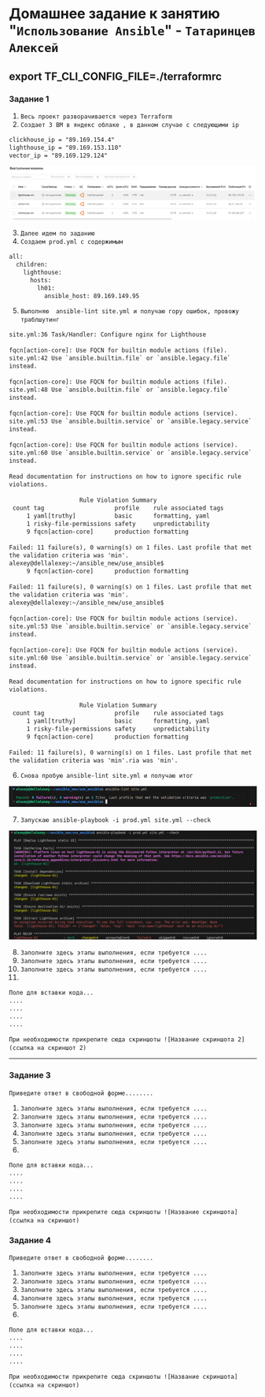 # Домашнее задание к занятию "`Использование Ansible`" - `Татаринцев Алексей`

export TF_CLI_CONFIG_FILE=./terraformrc
---

### Задание 1

1. `Весь проект разворачивается через Terraform`
2. `Создает 3 ВМ в яндекс облаке , в данном случае с следующими ip`
```
clickhouse_ip = "89.169.154.4"
lighthouse_ip = "89.169.153.110"
vector_ip = "89.169.129.124"
```
![1](https://github.com/Foxbeerxxx/use_ansible/blob/main/img/img1.png)

3. `Далее идем по заданию`
4. `Создаем prod.yml с содержимым`
```
all:
  children:
    lighthouse:
      hosts:
        lh01:
          ansible_host: 89.169.149.95

```
5. `Выполняю  ansible-lint site.yml и получаю гору ошибок, провожу траблшутинг`

```
site.yml:36 Task/Handler: Configure nginx for Lighthouse

fqcn[action-core]: Use FQCN for builtin module actions (file).
site.yml:42 Use `ansible.builtin.file` or `ansible.legacy.file` instead.

fqcn[action-core]: Use FQCN for builtin module actions (file).
site.yml:48 Use `ansible.builtin.file` or `ansible.legacy.file` instead.

fqcn[action-core]: Use FQCN for builtin module actions (service).
site.yml:53 Use `ansible.builtin.service` or `ansible.legacy.service` instead.

fqcn[action-core]: Use FQCN for builtin module actions (service).
site.yml:60 Use `ansible.builtin.service` or `ansible.legacy.service` instead.

Read documentation for instructions on how to ignore specific rule violations.

                    Rule Violation Summary                    
 count tag                    profile    rule associated tags 
     1 yaml[truthy]           basic      formatting, yaml     
     1 risky-file-permissions safety     unpredictability     
     9 fqcn[action-core]      production formatting           

Failed: 11 failure(s), 0 warning(s) on 1 files. Last profile that met the validation criteria was 'min'.
alexey@dellalexey:~/ansible_new/use_ansible$ 
     9 fqcn[action-core]      production formatting           

Failed: 11 failure(s), 0 warning(s) on 1 files. Last profile that met the validation criteria was 'min'.
alexey@dellalexey:~/ansible_new/use_ansible$ 

fqcn[action-core]: Use FQCN for builtin module actions (service).
site.yml:53 Use `ansible.builtin.service` or `ansible.legacy.service` instead.

fqcn[action-core]: Use FQCN for builtin module actions (service).
site.yml:60 Use `ansible.builtin.service` or `ansible.legacy.service` instead.

Read documentation for instructions on how to ignore specific rule violations.

                    Rule Violation Summary                    
 count tag                    profile    rule associated tags 
     1 yaml[truthy]           basic      formatting, yaml     
     1 risky-file-permissions safety     unpredictability     
     9 fqcn[action-core]      production formatting           

Failed: 11 failure(s), 0 warning(s) on 1 files. Last profile that met the validation criteria was 'min'.ria was 'min'.

```

6. `Снова пробую ansible-lint site.yml и получаю итог` 

![2](https://github.com/Foxbeerxxx/use_ansible/blob/main/img/img2.png)

7. `Запускаю ansible-playbook -i prod.yml site.yml --check`

![3](https://github.com/Foxbeerxxx/use_ansible/blob/main/img/img3.png)

8. `Заполните здесь этапы выполнения, если требуется ....`
9. `Заполните здесь этапы выполнения, если требуется ....`
10. `Заполните здесь этапы выполнения, если требуется ....`
11. 

```
Поле для вставки кода...
....
....
....
....
```

`При необходимости прикрепитe сюда скриншоты
![Название скриншота 2](ссылка на скриншот 2)`


---

### Задание 3

`Приведите ответ в свободной форме........`

1. `Заполните здесь этапы выполнения, если требуется ....`
2. `Заполните здесь этапы выполнения, если требуется ....`
3. `Заполните здесь этапы выполнения, если требуется ....`
4. `Заполните здесь этапы выполнения, если требуется ....`
5. `Заполните здесь этапы выполнения, если требуется ....`
6. 

```
Поле для вставки кода...
....
....
....
....
```

`При необходимости прикрепитe сюда скриншоты
![Название скриншота](ссылка на скриншот)`

### Задание 4

`Приведите ответ в свободной форме........`

1. `Заполните здесь этапы выполнения, если требуется ....`
2. `Заполните здесь этапы выполнения, если требуется ....`
3. `Заполните здесь этапы выполнения, если требуется ....`
4. `Заполните здесь этапы выполнения, если требуется ....`
5. `Заполните здесь этапы выполнения, если требуется ....`
6. 

```
Поле для вставки кода...
....
....
....
....
```

`При необходимости прикрепитe сюда скриншоты
![Название скриншота](ссылка на скриншот)`
